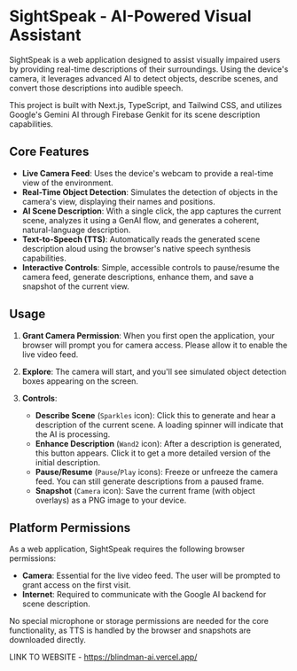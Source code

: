 # SightSpeak - AI-Powered Visual Assistant

SightSpeak is a web application designed to assist visually impaired users by providing real-time descriptions of their surroundings. Using the device's camera, it leverages advanced AI to detect objects, describe scenes, and convert those descriptions into audible speech.

This project is built with Next.js, TypeScript, and Tailwind CSS, and utilizes Google's Gemini AI through Firebase Genkit for its scene description capabilities.

## Core Features

-   **Live Camera Feed**: Uses the device's webcam to provide a real-time view of the environment.
-   **Real-Time Object Detection**: Simulates the detection of objects in the camera's view, displaying their names and positions.
-   **AI Scene Description**: With a single click, the app captures the current scene, analyzes it using a GenAI flow, and generates a coherent, natural-language description.
-   **Text-to-Speech (TTS)**: Automatically reads the generated scene description aloud using the browser's native speech synthesis capabilities.
-   **Interactive Controls**: Simple, accessible controls to pause/resume the camera feed, generate descriptions, enhance them, and save a snapshot of the current view.

## Usage

1.  **Grant Camera Permission**: When you first open the application, your browser will prompt you for camera access. Please allow it to enable the live video feed.

2.  **Explore**: The camera will start, and you'll see simulated object detection boxes appearing on the screen.

3.  **Controls**:
    -   **Describe Scene** (`Sparkles` icon): Click this to generate and hear a description of the current scene. A loading spinner will indicate that the AI is processing.
    -   **Enhance Description** (`Wand2` icon): After a description is generated, this button appears. Click it to get a more detailed version of the initial description.
    -   **Pause/Resume** (`Pause`/`Play` icons): Freeze or unfreeze the camera feed. You can still generate descriptions from a paused frame.
    -   **Snapshot** (`Camera` icon): Save the current frame (with object overlays) as a PNG image to your device.

## Platform Permissions

As a web application, SightSpeak requires the following browser permissions:

-   **Camera**: Essential for the live video feed. The user will be prompted to grant access on the first visit.
-   **Internet**: Required to communicate with the Google AI backend for scene description.

No special microphone or storage permissions are needed for the core functionality, as TTS is handled by the browser and snapshots are downloaded directly.

LINK TO WEBSITE - https://blindman-ai.vercel.app/
